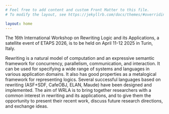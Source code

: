 ```yaml
---
# Feel free to add content and custom Front Matter to this file.
# To modify the layout, see https://jekyllrb.com/docs/themes/#overriding-theme-defaults

layout: home
---
```


The 16th International Workshop on Rewriting Logic and its
Applications, a satellite event of ETAPS 2026, is to be held on April
11-12 2025 in Turin, Italy.

Rewriting is a natural model of computation and an expressive semantic
framework for concurrency, parallelism, communication, and
interaction. It can be used for specifying a wide range of systems and
languages in various application domains. It also has good properties
as a metalogical framework for representing logics. Several successful
languages based on rewriting (ASF+SDF, CafeOBJ, ELAN, Maude) have been
designed and implemented. The aim of WRLA is to bring together
researchers with a common interest in rewriting and its applications,
and to give them the opportunity to present their recent work, discuss
future research directions, and exchange ideas.

